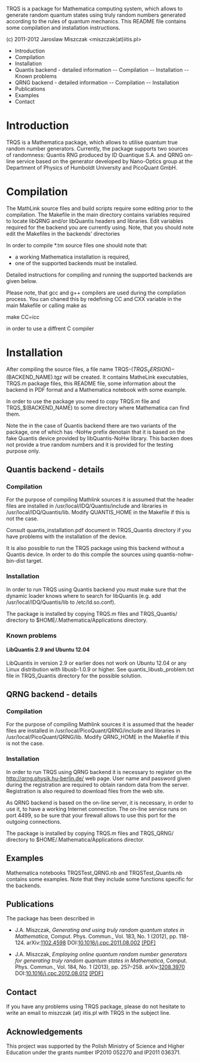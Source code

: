 TRQS is a package for Mathematica computing system, which allows to generate
random quantum states using truly random numbers generated according to the 
rules of quantum mechanics. This README file contains some compilation and 
installation instructions.

(c) 2011-2012 Jaroslaw Miszczak <miszczak(at)iitis.pl>

- Introduction
- Compilation
- Installation
- Quantis backend - detailed information
  -- Compilation
  -- Installation
  -- Known problems
-  QRNG backend - detailed information
-- Compilation
-- Installation
- Publications
- Examples
- Contact

# Introduction

TRQS is a Mathematica package, which allows to utilise quantum true random
number generators. Currently, the package supports two sources of randomness:
Quantis RNG produced by ID Quantique S.A. and QRNG on-line service based on the
generator developed by Nano-Optics group at the Department of Physics of
Humboldt University and PicoQuant GmbH.

# Compilation

The MathLink source files and build scripts require some editing prior to the
compilation. The Makefile in the main directory contains variables required to
locate libQRNG and/or libQuantis headers and libraries. Edit variables required
for the backend you are currently using. Note, that you should note edit the
Makefiles in the backends' directories

In order to compile *.tm source files one should note that:
  - a working Mathematica installation is required,
  - one of the supported backends must be installed.

Detailed instructions for compiling and running the supported backends are given 
below.

Please note, that gcc and g++ compilers are used during the compilation process.
You can chaned this by redefining CC and CXX variable in the main Makefile or
calling make as

  make CC=icc

in order to use a diffrent C compiler

# Installation

After compiling the source files, a file name
TRQS-$(TRQS_VERSION)-$(BACKEND_NAME).tgz will be created. It contains MatheLink
executables, TRQS.m package files, this README file, some information about the
backend in PDF format and a Mathematica notebook with some example.

In order to use the package you need to copy TRQS.m file and
TRQS_$(BACKEND_NAME) to some directory where Mathematica can find them.

Note the in the case of Quantis backend there are two variants of the package,
one of which has -NoHw prefix denotain that it is based on the fake Quantis
device provided by libQuantis-NoHw library. This backen does not provide a true
random numbers and it is provided for the testing purpose only.

## Quantis backend - details

### Compilation

For the purpose of compiling Mathlink sources it is assumed that the header
files are installed in /usr/local/IDQ/Quantis/include and libraries in
/usr/local/IDQ/Quantis/lib. Modify QUANTIS_HOME in the Makefile if this is not
the case.

Consult quantis_installation.pdf document in TRQS_Quantis directory if you have
problems with the installation of the device.

It is also possible to run the TRQS package using this backend without a Quantis
device. In order to do this compile the sources using quantis-nohw-bin-dist
target.

### Installation

In order to run TRQS using Quantis backend you must make sure that the dynamic
loader knows where to search for libQuantis (e.g. add /usr/local/IDQ/Quantis/lib
to /etc/ld.so.conf).

The package is installed by copying TRQS.m files and TRQS_Quantis/ directory to 
$HOME/.Mathematica/Applications directory.

### Known problems

#### LibQuantis 2.9 and Ubuntu 12.04

LibQuantis in version 2.9 or earlier does not work on Ubuntu 12.04 or any Linux 
distribution with libusb-1.0.9 or higher. See quantis_libusb_problem.txt file 
in TRQS_Quantis directory for the possible solution.

## QRNG backend - details

### Compilation

For the purpose of compiling Mathlink sources it is assumed that the header 
files are installed in /usr/local/PicoQuant/QRNG/include and libraries in 
/usr/local/PicoQuant/QRNG/lib. Modify QRNG_HOME in the Makefile if this is 
not the case.

### Installation

In order to run TRQS using QRNG backend it is necessary to register on the
http://qrng.physik.hu-berlin.de/ web page. User name and password given during
the registration are required to obtain random data from the server.
Registration is also required to download files from the web site.

As QRNG backend is based on the on-line server, it is necessary, in order to use
it, to have a working Internet connection. The on-line service runs on port
4499, so be sure that your firewall allows to use this port for the outgoing
connections.

The package is installed by copying TRQS.m files and TRQS_QRNG/ directory to
$HOME/.Mathematica/Applications director.

## Examples

Mathematica notebooks TRQSTest_QRNG.nb and TRQSTest_Quantis.nb contains some 
examples. Note that they include some functions specific for the backends.

## Publications

The package has been described in

  - J.A. Miszczak, *Generating and using truly random quantum states in Mathematica*, Comput. Phys. Commun., Vol. 183, No. 1 (2012), pp. 118-124. arXiv:<a href="http://arxiv.org/abs/1102.4598">1102.4598</a> DOI:<a href="http://doi.org/10.1016/j.cpc.2011.08.002">10.1016/j.cpc.2011.08.002</a> <a href="https://miszczak.eu/files/papers/miszczak12generating.pdf">[PDF]</a>

  - J.A. Miszczak, *Employing online quantum random number generators for generating truly random quantum states in Mathematica*, Comput. Phys. Commun., Vol. 184, No. 1 (2013), pp. 257–258. arXiv:<a href="http://arxiv.org/abs/1208.3970">1208.3970</a> DOI:<a href="http://doi.org/10.1016/j.cpc.2012.08.012">10.1016/j.cpc.2012.08.012</a> <a href="https://miszczak.eu/files/papers/miszczak13employing.pdf">[PDF]</a>


## Contact

If you have any problems using TRQS package, please do not hesitate to write an
email to miszczak (at) iitis.pl with TRQS in the subject line.

## Acknowledgements

This project was supported by the Polish Ministry of Science and Higher Education under the grants number IP2010 052270 and IP2011 036371. 
